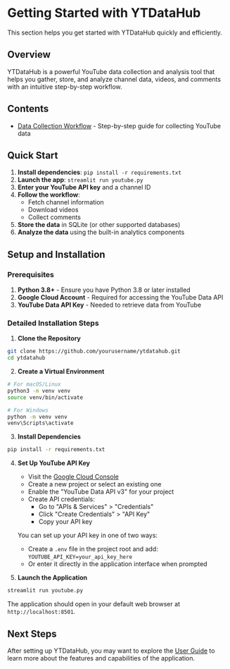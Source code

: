# Getting Started with YTDataHub

This section helps you get started with YTDataHub quickly and efficiently.

## Overview

YTDataHub is a powerful YouTube data collection and analysis tool that helps you gather, store, and analyze channel data, videos, and comments with an intuitive step-by-step workflow.

## Contents

- [Data Collection Workflow](data-collection-workflow.md) - Step-by-step guide for collecting YouTube data

## Quick Start

1. **Install dependencies**: `pip install -r requirements.txt`
2. **Launch the app**: `streamlit run youtube.py`
3. **Enter your YouTube API key** and a channel ID
4. **Follow the workflow**:
   - Fetch channel information
   - Download videos
   - Collect comments
5. **Store the data** in SQLite (or other supported databases)
6. **Analyze the data** using the built-in analytics components

## Setup and Installation

### Prerequisites

1. **Python 3.8+** - Ensure you have Python 3.8 or later installed
2. **Google Cloud Account** - Required for accessing the YouTube Data API
3. **YouTube Data API Key** - Needed to retrieve data from YouTube

### Detailed Installation Steps

1. **Clone the Repository**

```bash
git clone https://github.com/yourusername/ytdatahub.git
cd ytdatahub
```

2. **Create a Virtual Environment**

```bash
# For macOS/Linux
python3 -m venv venv
source venv/bin/activate

# For Windows
python -m venv venv
venv\Scripts\activate
```

3. **Install Dependencies**

```bash
pip install -r requirements.txt
```

4. **Set Up YouTube API Key**

   - Visit the [Google Cloud Console](https://console.cloud.google.com/)
   - Create a new project or select an existing one
   - Enable the "YouTube Data API v3" for your project
   - Create API credentials:
     - Go to "APIs & Services" > "Credentials"
     - Click "Create Credentials" > "API Key"
     - Copy your API key

   You can set up your API key in one of two ways:

   - Create a `.env` file in the project root and add: `YOUTUBE_API_KEY=your_api_key_here`
   - Or enter it directly in the application interface when prompted

5. **Launch the Application**

```bash
streamlit run youtube.py
```

The application should open in your default web browser at `http://localhost:8501`.

## Next Steps

After setting up YTDataHub, you may want to explore the [User Guide](../user-guide/index.md) to learn more about the features and capabilities of the application.
